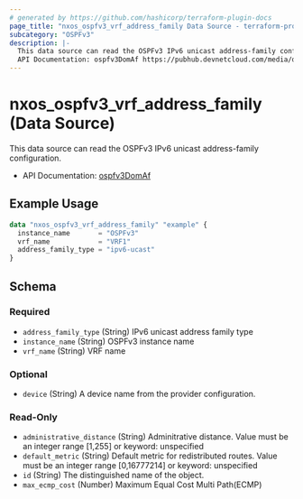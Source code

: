 ```yaml
---
# generated by https://github.com/hashicorp/terraform-plugin-docs
page_title: "nxos_ospfv3_vrf_address_family Data Source - terraform-provider-nxos"
subcategory: "OSPFv3"
description: |-
  This data source can read the OSPFv3 IPv6 unicast address-family configuration.
  API Documentation: ospfv3DomAf https://pubhub.devnetcloud.com/media/dme-docs-10-2-2/docs/Routing%20and%20Forwarding/ospfv3:DomAf/
---
```


# nxos_ospfv3_vrf_address_family (Data Source)

This data source can read the OSPFv3 IPv6 unicast address-family configuration.

- API Documentation: [ospfv3DomAf](https://pubhub.devnetcloud.com/media/dme-docs-10-2-2/docs/Routing%20and%20Forwarding/ospfv3:DomAf/)

## Example Usage

```terraform
data "nxos_ospfv3_vrf_address_family" "example" {
  instance_name       = "OSPFv3"
  vrf_name            = "VRF1"
  address_family_type = "ipv6-ucast"
}
```

<!-- schema generated by tfplugindocs -->
## Schema

### Required

- `address_family_type` (String) IPv6 unicast address family type
- `instance_name` (String) OSPFv3 instance name
- `vrf_name` (String) VRF name

### Optional

- `device` (String) A device name from the provider configuration.

### Read-Only

- `administrative_distance` (String) Adminitrative distance. Value must be an integer range [1,255] or keyword: unspecified
- `default_metric` (String) Default metric for redistributed routes. Value must be an integer range [0,16777214] or keyword: unspecified
- `id` (String) The distinguished name of the object.
- `max_ecmp_cost` (Number) Maximum Equal Cost Multi Path(ECMP)
